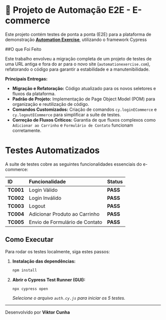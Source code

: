 # 🛒 Projeto de Automação E2E - E-commerce

Este projeto contém testes de ponta a ponta (E2E) para a plataforma de demonstração **[Automation Exercise](https://www.automationexercise.com/)**, utilizando o framework Cypress

##O que Foi Feito

Este trabalho envolveu a migração completa de um projeto de testes de uma URL antiga e fora do ar para o novo site (`automationexercise.com`), refatorando o código para garantir a estabilidade e a manutenibilidade.

**Principais Entregas:**

* **Migração e Refatoração:** Código atualizado para os novos seletores e fluxos da plataforma.
* **Padrão de Projeto:** Implementação de Page Object Model (POM) para organização e reutilização de código.
* **Comandos Customizados:** Criação de comandos `cy.loginECommerce` e `cy.logoutECommerce` para simplificar a suíte de testes.
* **Correção de Fluxos Críticos:** Garantia de que fluxos complexos como `Adicionar ao Carrinho` e `Formulário de Contato` funcionam corretamente.

# Testes Automatizados

A suíte de testes cobre as seguintes funcionalidades essenciais do e-commerce:

| ID | Funcionalidade | Status |
| :--- | :--- | :--- |
| **TC001** | Login Válido | **PASS** |
| **TC002** | Login Inválido | **PASS** |
| **TC003** | Logout | **PASS** |
| **TC004** | Adicionar Produto ao Carrinho | **PASS** |
| **TC005** | Envio de Formulário de Contato | **PASS** |

## Como Executar

Para rodar os testes localmente, siga estes passos:

1.  **Instalação das dependências:**
    ```bash
    npm install
    ```

2.  **Abrir o Cypress Test Runner (GUI):**
    ```bash
    npx cypress open
    ```
    *Selecione o arquivo `auth.cy.js` para iniciar os 5 testes.*

---
Desenvolvido por **Viktor Cunha**
